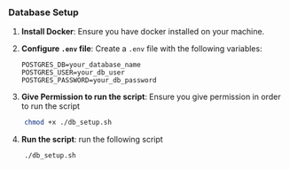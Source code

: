 ### Database Setup

1. **Install Docker**: Ensure you have docker installed on your machine.
2. **Configure `.env` file**: Create a `.env` file with the following variables:

   ```plaintext
   POSTGRES_DB=your_database_name
   POSTGRES_USER=your_db_user
   POSTGRES_PASSWORD=your_db_password
3. **Give Permission to run the script**: Ensure you give permission in order to run the script
```bash
    chmod +x ./db_setup.sh
```

4. **Run the script**: run the following script
```bash
    ./db_setup.sh
```